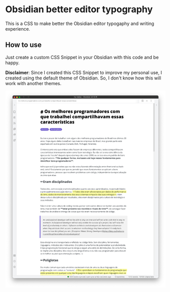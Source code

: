 # Obsidian better editor typography
This is a CSS to make better the Obsidian editor typogaphy and writing experience. 

## How to use
Just create a custom CSS Snippet in your Obsidian with this code and be happy.

**Disclaimer**: Since I created this CSS Snippet to improve my personal use, I created using the default theme of Obsidian. So, I don't know how this will work with another themes.

![](example.png)
